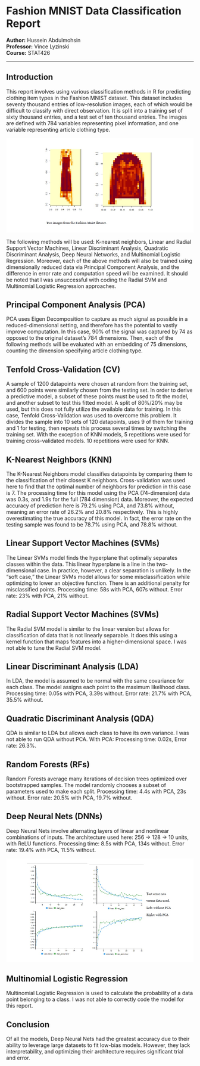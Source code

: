 
# Fashion MNIST Data Classification Report

**Author:** Hussein Abdulmohsin  
**Professor:** Vince Lyzinski  
**Course:** STAT426  

---

## Introduction

This report involves using various classification methods in R for predicting clothing item types in the Fashion MNIST dataset. This dataset includes seventy thousand entries of low-resolution images, each of which would be difficult to classify with direct observation. It is split into a training set of sixty thousand entries, and a test set of ten thousand entries. The images are defined with 784 variables representing pixel information, and one variable representing article clothing type.

![Two images from the Fashion MNIST dataset](https://github.com/Hussein-Sharifi/fashion_mnist/blob/master/figures/example_items.jpg "Two images from the Fashion MNIST dataset")

The following methods will be used: K-nearest neighbors, Linear and Radial Support Vector Machines, Linear Discriminant Analysis, Quadratic Discriminant Analysis, Deep Neural Networks, and Multinomial Logistic Regression. Moreover, each of the above methods will also be trained using dimensionally reduced data via Principal Component Analysis, and the difference in error rate and computation speed will be examined. It should be noted that I was unsuccessful with coding the Radial SVM and Multinomial Logistic Regression approaches.

## Principal Component Analysis (PCA)

PCA uses Eigen Decomposition to capture as much signal as possible in a reduced-dimensional setting, and therefore has the potential to vastly improve computation. In this case, 90% of the signal was captured by 74 as opposed to the original dataset’s 784 dimensions. Then, each of the following methods will be evaluated with an embedding of 75 dimensions, counting the dimension specifying article clothing type.

## Tenfold Cross-Validation (CV)

A sample of 1200 datapoints were chosen at random from the training set, and 600 points were similarly chosen from the testing set. In order to derive a predictive model, a subset of these points must be used to fit the model, and another subset to test this fitted model. A split of 80%/20% may be used, but this does not fully utilize the available data for training. In this case, Tenfold Cross-Validation was used to overcome this problem. It divides the sample into 10 sets of 120 datapoints, uses 9 of them for training and 1 for testing, then repeats this process several times by switching the training set. With the exception of KNN models, 5 repetitions were used for training cross-validated models. 10 repetitions were used for KNN.

## K-Nearest Neighbors (KNN)

The K-Nearest Neighbors model classifies datapoints by comparing them to the classification of their closest K neighbors. Cross-validation was used here to find that the optimal number of neighbors for prediction in this case is 7. The processing time for this model using the PCA (74-dimension) data was 0.3s, and 1.9s for the full (784 dimension) data. Moreover, the expected accuracy of prediction here is 79.2% using PCA, and 73.8% without, meaning an error rate of 26.2% and 20.8% respectively. This is highly overestimating the true accuracy of this model. In fact, the error rate on the testing sample was found to be 78.7% using PCA, and 78.8% without.

## Linear Support Vector Machines (SVMs)

The Linear SVMs model finds the hyperplane that optimally separates classes within the data. This linear hyperplane is a line in the two-dimensional case. In practice, however, a clear separation is unlikely. In the “soft case,” the Linear SVMs model allows for some misclassification while optimizing to lower an objective function. There is an additional penalty for misclassified points. Processing time: 58s with PCA, 607s without. Error rate: 23% with PCA, 21% without.

## Radial Support Vector Machines (SVMs)

The Radial SVM model is similar to the linear version but allows for classification of data that is not linearly separable. It does this using a kernel function that maps features into a higher-dimensional space. I was not able to tune the Radial SVM model.

## Linear Discriminant Analysis (LDA)

In LDA, the model is assumed to be normal with the same covariance for each class. The model assigns each point to the maximum likelihood class. Processing time: 0.05s with PCA, 3.39s without. Error rate: 21.7% with PCA, 35.5% without.

## Quadratic Discriminant Analysis (QDA)

QDA is similar to LDA but allows each class to have its own variance. I was not able to run QDA without PCA. With PCA: Processing time: 0.02s, Error rate: 26.3%.

## Random Forests (RFs)

Random Forests average many iterations of decision trees optimized over bootstrapped samples. The model randomly chooses a subset of parameters used to make each split. Processing time: 4.4s with PCA, 23s without. Error rate: 20.5% with PCA, 19.7% without.

## Deep Neural Nets (DNNs)

Deep Neural Nets involve alternating layers of linear and nonlinear combinations of inputs. The architecture used here: 256 → 128 → 10 units, with ReLU functions. Processing time: 8.5s with PCA, 134s without. Error rate: 19.4% with PCA, 11.5% without.

![Loss Tracking](https://github.com/Hussein-Sharifi/fashion_mnist/blob/master/figures/loss_tracking.jpg "Loss Tracking")

## Multinomial Logistic Regression

Multinomial Logistic Regression is used to calculate the probability of a data point belonging to a class. I was not able to correctly code the model for this report.

## Conclusion

Of all the models, Deep Neural Nets had the greatest accuracy due to their ability to leverage large datasets to fit low-bias models. However, they lack interpretability, and optimizing their architecture requires significant trial and error.
